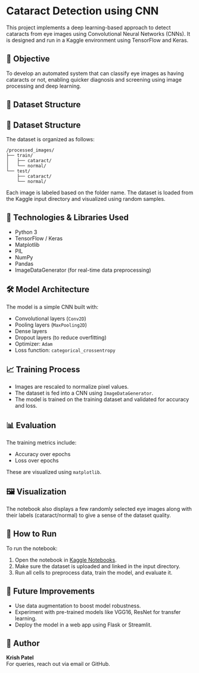 # Cataract Detection using CNN

This project implements a deep learning-based approach to detect cataracts from eye images using Convolutional Neural Networks (CNNs). It is designed and run in a Kaggle environment using TensorFlow and Keras.

## 🧠 Objective

To develop an automated system that can classify eye images as having cataracts or not, enabling quicker diagnosis and screening using image processing and deep learning.

## 📁 Dataset Structure

## 📁 Dataset Structure

The dataset is organized as follows:

    /processed_images/
    ├── train/
    │   ├── cataract/
    │   └── normal/
    └── test/
        ├── cataract/
        └── normal/

Each image is labeled based on the folder name. The dataset is loaded from the Kaggle input directory and visualized using random samples.

## 🧰 Technologies & Libraries Used

- Python 3
- TensorFlow / Keras
- Matplotlib
- PIL
- NumPy
- Pandas
- ImageDataGenerator (for real-time data preprocessing)

## 🛠️ Model Architecture

The model is a simple CNN built with:

- Convolutional layers (`Conv2D`)
- Pooling layers (`MaxPooling2D`)
- Dense layers
- Dropout layers (to reduce overfitting)
- Optimizer: `Adam`
- Loss function: `categorical_crossentropy`

## 📈 Training Process

- Images are rescaled to normalize pixel values.
- The dataset is fed into a CNN using `ImageDataGenerator`.
- The model is trained on the training dataset and validated for accuracy and loss.

## 📊 Evaluation

The training metrics include:

- Accuracy over epochs
- Loss over epochs

These are visualized using `matplotlib`.

## 🖼️ Visualization

The notebook also displays a few randomly selected eye images along with their labels (cataract/normal) to give a sense of the dataset quality.

## 🚀 How to Run

To run the notebook:

1. Open the notebook in [Kaggle Notebooks](https://www.kaggle.com/code).
2. Make sure the dataset is uploaded and linked in the input directory.
3. Run all cells to preprocess data, train the model, and evaluate it.

## 📝 Future Improvements

- Use data augmentation to boost model robustness.
- Experiment with pre-trained models like VGG16, ResNet for transfer learning.
- Deploy the model in a web app using Flask or Streamlit.

## 📌 Author

**Krish Patel**  
For queries, reach out via email or GitHub.

